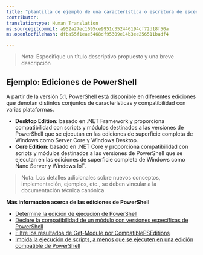 ```yaml
---
title: "plantilla de ejemplo de una característica o escritura de escenario"
contributor: 
translationtype: Human Translation
ms.sourcegitcommit: a952a27ec1695ce9951c352446194cf72d18f50a
ms.openlocfilehash: dfba55f1eae5468df95309e14b3ee256511badf4

---
```


>Nota: Especifique un título descriptivo propuesto y una breve descripción

## Ejemplo: Ediciones de PowerShell ##
A partir de la versión 5.1, PowerShell está disponible en diferentes ediciones que denotan distintos conjuntos de características y compatibilidad con varias plataformas.

- **Desktop Edition:** basado en .NET Framework y proporciona compatibilidad con scripts y módulos destinados a las versiones de PowerShell que se ejecutan en las ediciones de superficie completa de Windows como Server Core y Windows Desktop.
- **Core Edition:** basado en .NET Core y proporciona compatibilidad con scripts y módulos destinados a las versiones de PowerShell que se ejecutan en las ediciones de superficie completa de Windows como Nano Server y Windows IoT.

>Nota: Los detalles adicionales sobre nuevos conceptos, implementación, ejemplos, etc., se deben vincular a la documentación técnica canónica

**Más información acerca de las ediciones de PowerShell**
- [Determine la edición de ejecución de PowerShell]()
- [Declare la compatibilidad de un módulo con versiones específicas de PowerShell]()
- [Filtre los resultados de Get-Module por CompatiblePSEditions]()
- [Impida la ejecución de scripts, a menos que se ejecuten en una edición compatible de PowerShell]()



<!--HONumber=Jul16_HO1-->


